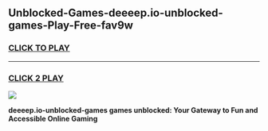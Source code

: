 
## Unblocked-Games-deeeep.io-unblocked-games-Play-Free-fav9w
<h3>
<a href="https://premium76.site?title=deeeep.io-unblocked-games&ref=18A1">CLICK TO PLAY</a></h3>
<hr>

<h3>
<a href="https://premium76.site?title=deeeep.io-unblocked-games&ref=18A1">CLICK 2 PLAY</a>
  
</h3>

<a href="https://premium76.site?title=deeeep.io-unblocked-games&ref=18A1"><img src="https://clearcache.store/games.png"></a>


**deeeep.io-unblocked-games games unblocked: Your Gateway to Fun and Accessible Online Gaming**
